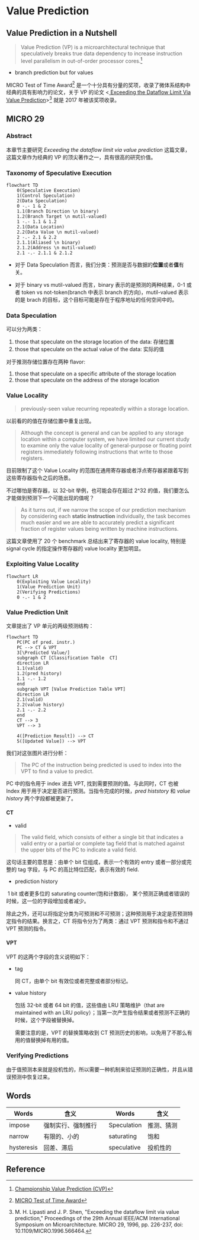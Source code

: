 # Value Prediction

## Value Prediction in a Nutshell

> Value Prediction (VP) is a microarchitectural technique that speculatively breaks true data dependency to increase instruction level parallelism in out-of-order processor cores.[^1]

- branch prediction but for values

MICRO Test of Time Award[^2] 是一个十分具有分量的奖项，收录了微体系结构中经典的具有影响力的论文，关于 VP 的论文 <[ Exceeding the Dataflow Limit Via Value Prediction](http://dl.acm.org/citation.cfm?id=243889)>[^3] 就是 2017 年被该奖项收录。

## MICRO 29

### Abstract

本章节主要研究 *Exceeding the dataflow limit via value prediction* 这篇文章，这篇文章作为经典的 VP 的顶尖著作之一，具有很高的研究价值。

### Taxonomy of Speculative Execution

```mermaid
flowchart TD
	0(Speculative Execution)
	1(Control Speculation)
	2(Data Speculation)
	0 -.- 1 & 2
	1.1(Branch Direction \n binary)
	1.2(Branch Target \n mutil-valued)
	1 -.- 1.1 & 1.2
	2.1(Data Location)
	2.2(Data Value \n mutil-valued)
	2 -.- 2.1 & 2.2
	2.1.1(Aliased \n binary)
	2.1.2(Address \n mutil-valued)
	2.1 -.- 2.1.1 & 2.1.2
```

- 对于 Data Speculation 而言，我们分类：预测是否与数据的**位置**或者**值**有关。

- 对于 binary vs mutil-valued 而言，binary 表示的是预测的两种结果，0-1 或者 token vs not-token(branch 中表示 branch 的方向)，mutil-valued 表示的是 brach 的目标，这个目标可能是存在于程序地址的任何空间中的。

### Data Speculation

可以分为两类：

1. those that speculate on the storage location of the data: 存储位置
2. those that speculate on the actual value of the data: 实际的值

对于推测存储位置存在两种 flavor:

1. those that speculate on a specific attribute of the storage location
2. those that speculate on the address of the storage location

### Value Locality

> previously-seen value recurring repeatedly within a storage location.

以前看的的值在存储位置中重复出现。

> Although the concept is general and can be applied to any storage location within a computer system, we have limited our current study to examine only the value locality of general-purpose or floating point registers immediately following instructions that write to those registers.

目前限制了这个 Value Locality 的范围在通用寄存器或者浮点寄存器紧跟着写到这些寄存器指令之后的场景。

不过哪怕是寄存器，以 32-bit 举例，也可能会存在超过 2^32 的值，我们要怎么才能做到预测下一个可能出现的值呢？

> As it turns out, if we narrow the scope of our prediction mechanism by considering each **static instruction** individually, the task becomes much easier and we are able to accurately predict a significant fraction of register values being written by machine instructions.

这篇文章使用了 20 个 benchmark 总结出来了寄存器的 value locality,  特别是 signal cycle 的指定操作寄存器的 value locality 更加明显。

### Exploiting Value Locality

```mermaid
flowchart LR
	0(Exploiting Value Locality)
	1(Value Prediction Unit)
	2(Verifying Predictions)
	0 -.- 1 & 2
```

### Value Prediction Unit

文章提出了 VP 单元的两级预测结构：

```mermaid
flowchart TD
	PC(PC of pred. instr.)
	PC --> CT & VPT
	3[\Predicted Value/]
	subgraph CT [Classification Table  CT]
	direction LR
	1.1(valid)
	1.2(pred history)
	1.1 -.- 1.2
	end
	subgraph VPT [Value Prediction Table VPT]
	direction LR
	2.1(valid)
	2.2(value history)
	2.1 -.- 2.2
	end
	CT --> 3
	VPT --> 3
	
	4([Prediction Result]) --> CT
	5([Updated Value]) --> VPT
```

我们对这张图片进行分析：

> The PC of the instruction being predicted is used to index into the VPT to find a value to predict.

PC 中的指令用于 index 进去 VPT, 找到需要预测的值。与此同时，CT 也被 Index 用于用于决定是否进行预测。当指令完成的时候，*pred histstory* 和 *value history* 两个字段都被更新了。



#### CT

- valid

> The valid field, which consists of either a single bit that indicates a valid entry or a partial or complete tag field that is matched against the upper bits of the PC to indicate a valid field.

这句话主要的意思是：由单个 bit 位组成，表示一个有效的 entry 或者一部分或完整的 tag 字段，与 PC 的高比特位匹配，表示有效的 field.

- prediction history

​		1 bit 或者更多位的 saturating counter(饱和计数器)， 某个预测正确或者错误的时候，这一位的字段增加或者减少。

​		除此之外，还可以将指定分类为可预测和不可预测；这种预测用于决定是否预测特定指令的结果。换言之，CT 将指令分为了两类：通过 VPT 预测和指令和不通过 VPT 预测的指令。

#### VPT

VPT 的这两个字段的含义说明如下：

- tag

  同 CT，由单个 bit 有效位或者完整或者部分标记。

- value history

  包括 32-bit 或者 64 bit 的值，这些值由 LRU 策略维护（that are maintained with an LRU policy）；当第一次产生指令结果或者预测不正确的时候，这个字段被替换掉。

  需要注意的是，VPT 的替换策略收到 CT 预测历史的影响，以免用了不那么有用的值替换掉有用的值。

### Verifying Predictions

由于值预测本来就是投机性的，所以需要一种机制来验证预测的正确性，并且从错误预测中恢复过来。

## Words

| Words      | 含义               |      | Words       | 含义       |
| ---------- | ------------------ | ---- | ----------- | ---------- |
| impose     | 强制实行、强制推行 |      | Speculation | 推测、猜测 |
| narrow     | 有限的、小的       |      | saturating  | 饱和       |
| hysteresis | 回差、滞后         |      | speculative | 投机性的   |



## Reference

[^1]: [Championship Value Prediction (CVP)](https://www.microarch.org/cvp1/index.html)
[^2]: [MICRO Test of Time Award](https://www.microarch.org/tot/index.html#winners)
[^3]: M. H. Lipasti and J. P. Shen, "Exceeding the dataflow limit via value prediction," Proceedings of the 29th Annual IEEE/ACM International Symposium on Microarchitecture. MICRO 29, 1996, pp. 226-237, doi: 10.1109/MICRO.1996.566464.

